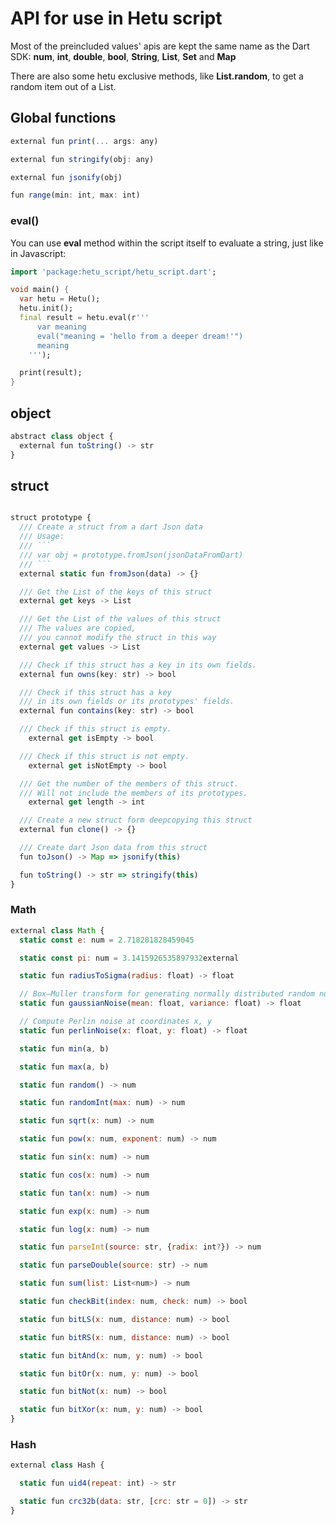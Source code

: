 # API for use in Hetu script

Most of the preincluded values' apis are kept the same name as the Dart SDK:
**num**, **int**, **double**, **bool**, **String**, **List**, **Set** and **Map**

There are also some hetu exclusive methods, like **List.random**, to get a random item out of a List.

## Global functions

```javascript
external fun print(... args: any)

external fun stringify(obj: any)

external fun jsonify(obj)

fun range(min: int, max: int)
```

### eval()

You can use **eval** method within the script itself to evaluate a string, just like in Javascript:

```dart
import 'package:hetu_script/hetu_script.dart';

void main() {
  var hetu = Hetu();
  hetu.init();
  final result = hetu.eval(r'''
      var meaning
      eval("meaning = 'hello from a deeper dream!'")
      meaning
    ''');

  print(result);
}
```

## object

```javascript
abstract class object {
  external fun toString() -> str
}
```

## struct

````typescript

struct prototype {
  /// Create a struct from a dart Json data
  /// Usage:
  /// ```
  /// var obj = prototype.fromJson(jsonDataFromDart)
  /// ```
  external static fun fromJson(data) -> {}

  /// Get the List of the keys of this struct
  external get keys -> List

  /// Get the List of the values of this struct
  /// The values are copied,
  /// you cannot modify the struct in this way
  external get values -> List

  /// Check if this struct has a key in its own fields.
  external fun owns(key: str) -> bool

  /// Check if this struct has a key
  /// in its own fields or its prototypes' fields.
  external fun contains(key: str) -> bool

  /// Check if this struct is empty.
	external get isEmpty -> bool

  /// Check if this struct is not empty.
	external get isNotEmpty -> bool

  /// Get the number of the members of this struct.
  /// Will not include the members of its prototypes.
	external get length -> int

  /// Create a new struct form deepcopying this struct
  external fun clone() -> {}

  /// Create dart Json data from this struct
  fun toJson() -> Map => jsonify(this)

  fun toString() -> str => stringify(this)
}
````

### Math

```javascript
external class Math {
  static const e: num = 2.718281828459045

  static const pi: num = 3.1415926535897932external

  static fun radiusToSigma(radius: float) -> float

  // Box–Muller transform for generating normally distributed random numbers
  static fun gaussianNoise(mean: float, variance: float) -> float

  // Compute Perlin noise at coordinates x, y
  static fun perlinNoise(x: float, y: float) -> float

  static fun min(a, b)

  static fun max(a, b)

  static fun random() -> num

  static fun randomInt(max: num) -> num

  static fun sqrt(x: num) -> num

  static fun pow(x: num, exponent: num) -> num

  static fun sin(x: num) -> num

  static fun cos(x: num) -> num

  static fun tan(x: num) -> num

  static fun exp(x: num) -> num

  static fun log(x: num) -> num

  static fun parseInt(source: str, {radix: int?}) -> num

  static fun parseDouble(source: str) -> num

  static fun sum(list: List<num>) -> num

  static fun checkBit(index: num, check: num) -> bool

  static fun bitLS(x: num, distance: num) -> bool

  static fun bitRS(x: num, distance: num) -> bool

  static fun bitAnd(x: num, y: num) -> bool

  static fun bitOr(x: num, y: num) -> bool

  static fun bitNot(x: num) -> bool

  static fun bitXor(x: num, y: num) -> bool
}
```

### Hash

```javascript
external class Hash {

  static fun uid4(repeat: int) -> str

  static fun crc32b(data: str, [crc: str = 0]) -> str
}
```

